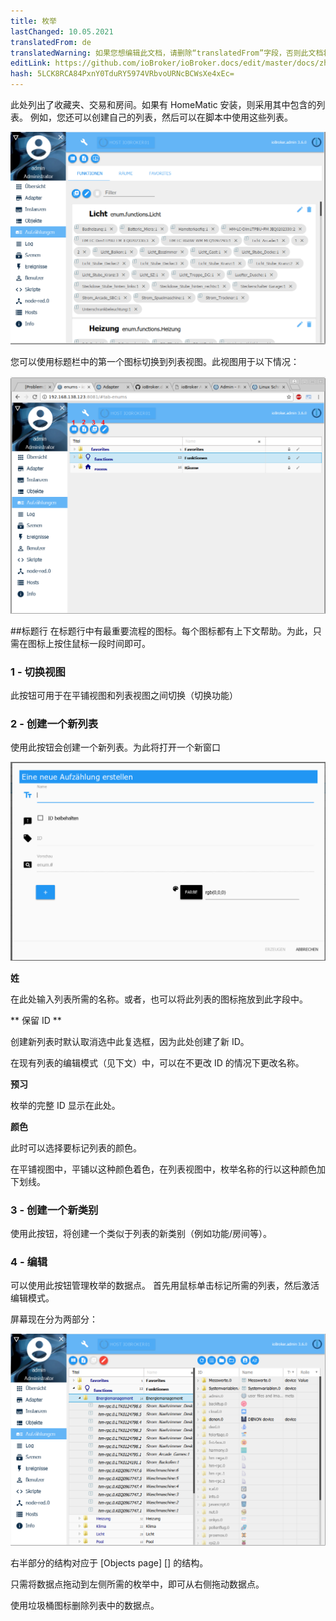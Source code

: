 ```yaml
---
title: 枚举
lastChanged: 10.05.2021
translatedFrom: de
translatedWarning: 如果您想编辑此文档，请删除“translatedFrom”字段，否则此文档将再次自动翻译
editLink: https://github.com/ioBroker/ioBroker.docs/edit/master/docs/zh-cn/admin/enums.md
hash: 5LCK8RCA84PxnY0TduRY5974VRbvoURNcBCWsXe4xEc=
---
```

此处列出了收藏夹、交易和房间。如果有 HomeMatic 安装，则采用其中包含的列表。
例如，您还可以创建自己的列表，然后可以在脚本中使用这些列表。

![平铺视图中的列表](../../de/admin/media/ADMIN_Aufzaehlungen_kachel.png)

您可以使用标题栏中的第一个图标切换到列表视图。此视图用于以下情况：

![列表视图中的列表](../../de/admin/media/ADMIN_Aufzaehlungen_liste_numbers.png)

##标题行
在标题行中有最重要流程的图标。每个图标都有上下文帮助。为此，只需在图标上按住鼠标一段时间即可。

### 1 - 切换视图
此按钮可用于在平铺视图和列表视图之间切换（切换功能）

### 2 - 创建一个新列表
使用此按钮会创建一个新列表。为此将打开一个新窗口

![创建一个新列表](../../de/admin/media/ADMIN_Aufzaehlungen_liste_erstellen.png)

**姓**

在此处输入列表所需的名称。或者，也可以将此列表的图标拖放到此字段中。

** 保留 ID **

创建新列表时默认取消选中此复选框，因为此处创建了新 ID。

在现有列表的编辑模式（见下文）中，可以在不更改 ID 的情况下更改名称。

**预习**

枚举的完整 ID 显示在此处。

**颜色**

此时可以选择要标记列表的颜色。

在平铺视图中，平铺以这种颜色着色，在列表视图中，枚举名称的行以这种颜色加下划线。

### 3 - 创建一个新类别
使用此按钮，将创建一个类似于列表的新类别（例如功能/房间等）。

### 4 - 编辑
可以使用此按钮管理枚举的数据点。
首先用鼠标单击标记所需的列表，然后激活编辑模式。

屏幕现在分为两部分：

![编辑列表](../../de/admin/media/ADMIN_Aufzaehlungen_liste_hinzufuegen.png)

右半部分的结构对应于 [Objects page] [] 的结构。

只需将数据点拖动到左侧所需的枚举中，即可从右侧拖动数据点。

使用垃圾桶图标删除列表中的数据点。

[Objekte-Seite]: https://www.iobroker.net/#de/documentation/admin/objects.md